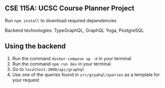 ## CSE 115A: UCSC Course Planner Project

Run `npm install` to download required dependencies

Backend technologies: TypeGraphQL, GraphQL Yoga, PostgreSQL

## Using the backend
1. Run the command `docker-compose up -d` in your terminal
2. Run the command `npm run dev` in your terminal
3. Go to `localhost:3000/api/graphql`
4. Use one of the queries found in `src/grpahql/queries` as a template for your request